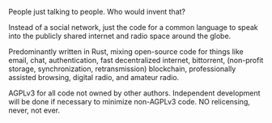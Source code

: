 People just talking to people. Who would invent that?

Instead of a social network, just the code for a common language to speak into the publicly shared internet and radio space around the globe.

Predominantly written in Rust, mixing open-source code for things like email, chat, authentication, fast decentralized internet, bittorrent, (non-profit storage, synchronization, retransmission) blockchain, professionally assisted browsing, digital radio, and amateur radio. 


AGPLv3 for all code not owned by other authors. Independent development will be done if necessary to minimize non-AGPLv3 code. NO relicensing, never, not ever.

